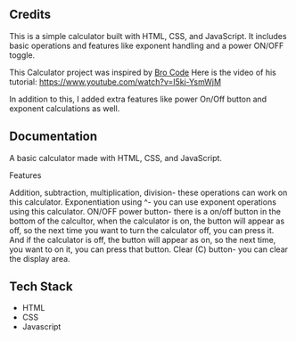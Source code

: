 ## Credits
This is a simple calculator built with HTML, CSS, and JavaScript.
It includes basic operations and features like exponent handling and a power ON/OFF toggle.

This Calculator project was inspired by [Bro Code](https://www.youtube.com/@BroCodez) Here is the video of his tutorial: https://www.youtube.com/watch?v=I5kj-YsmWjM

In addition to this, I added extra features like power On/Off button and exponent calculations as well.

## Documentation
A basic calculator made with HTML, CSS, and JavaScript.

Features

Addition, subtraction, multiplication, division- these operations can work on this calculator.
Exponentiation using ^- you can use exponent operations using this calculator.
ON/OFF power button- there is a on/off button in the bottom of the calcultor, when the calculator is on, the button will appear as off, so the next time you want to turn the calculator off, you can press it. 
And if the calculator is off, the button will appear as on, so the next time, you want to on it, you can press that button.
Clear (C) button- you can clear the display area.

## Tech Stack
- HTML
- CSS 
- Javascript
